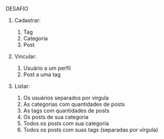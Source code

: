 DESAFIO

1. Cadastrar:
    1. Tag
    2. Categoria
    3. Post

2. Vincular:
    1. Usuário a um perfil
    2. Post a uma tag

3. Listar:
   1. Os usuários separados por vírgula
   2. As categorias com quantidades de posts
   3. As tags com quantidades de posts
   4. Os posts de sua categoria 
   5. Todos os posts com sua categoria
   6. Todos os posts com suas tags (separadas por vírgula)